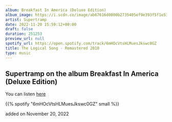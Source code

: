 ```yaml
---
album: Breakfast In America (Deluxe Edition)
album_image: https://i.scdn.co/image/ab67616d0000b2735405ef9e393f5f1e53b4b42e
artist: Supertramp
date: 2022-11-20 15:59:12+00:00
draft: false
duration: 251253
preview_url: null
spotify_url: https://open.spotify.com/track/6mHOcVtsHLMuesJkswc0GZ
title: The Logical Song - Remastered 2010
type: music
---
```



## Supertramp on the album Breakfast In America (Deluxe Edition)

You can listen [here](https://open.spotify.com/track/6mHOcVtsHLMuesJkswc0GZ)

{{% spotify "6mHOcVtsHLMuesJkswc0GZ" small %}}

added on November 20, 2022